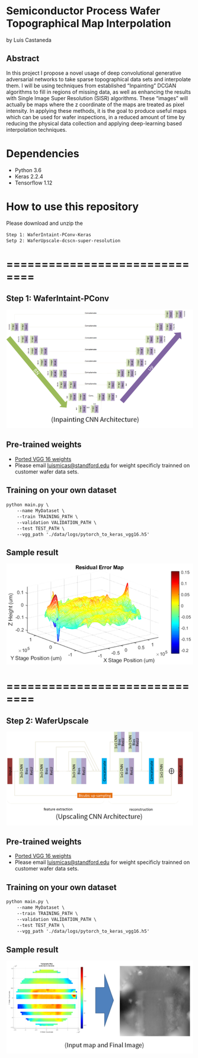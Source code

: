 
# Semiconductor Process Wafer Topographical Map Interpolation

by Luis Castaneda

## Abstract

In this project I propose a novel usage of deep convolutional generative adversarial networks to take sparse topographical data sets and interpolate them. I will be using techniques from established “Inpainting” DCGAN algorithms to fill in regions of missing data, as well as enhancing the results with Single Image Super Resolution (SISR) algorithms. These “images” will actually be maps where the z coordinate of the maps are treated as pixel intensity. In applying these methods, it is the goal to produce useful maps which can be used for wafer inspections, in a reduced amount of time by reducing the physical data collection and applying deep-learning based interpolation techniques.  

# Dependencies
* Python 3.6
* Keras 2.2.4
* Tensorflow 1.12

# How to use this repository

Please download and unzip the 

    Step 1: WaferIntaint-PConv-Keras
    Setp 2: WaferUpscale-dcscn-super-resolution


# ==============================

## Step 1: WaferIntaint-PConv

![UNet with Partial Convolutions](https://github.com/luismicas/CS230Project/blob/master/images/UNet.png)

## Pre-trained weights
* [Ported VGG 16 weights](https://drive.google.com/open?id=1HOzmKQFljTdKWftEP-kWD7p2paEaeHM0)
* Please email luismicas@standford.edu for weight specificly trainned on customer wafer data sets.

## Training on your own dataset
```
python main.py \
    --name MyDataset \
    --train TRAINING_PATH \
    --validation VALIDATION_PATH \
    --test TEST_PATH \
    --vgg_path './data/logs/pytorch_to_keras_vgg16.h5'
```

## Sample result

![Residual Error](https://github.com/luismicas/CS230Project/blob/master/images/ResidualsPlot.png)

# ==============================
## Step 2: WaferUpscale

![CNN with Bicubic Skip Connection](https://github.com/luismicas/CS230Project/blob/master/images/CNN.png)

## Pre-trained weights
* [Ported VGG 16 weights](https://drive.google.com/open?id=1HOzmKQFljTdKWftEP-kWD7p2paEaeHM0)
* Please email luismicas@standford.edu for weight specificly trainned on customer wafer data sets.

## Training on your own dataset
```
python main.py \
    --name MyDataset \
    --train TRAINING_PATH \
    --validation VALIDATION_PATH \
    --test TEST_PATH \
    --vgg_path './data/logs/pytorch_to_keras_vgg16.h5'
```

## Sample result
![Results](https://github.com/luismicas/CS230Project/blob/master/images/Results.png)
